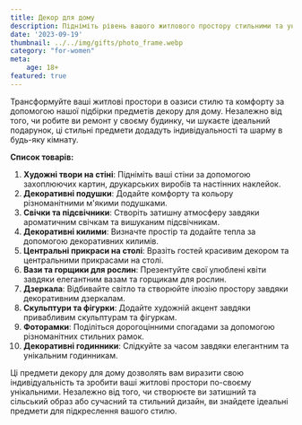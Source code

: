 ```yaml
---
title: Декор для дому
description: Підніміть рівень вашого житлового простору стильними та унікальними предметами декору.
date: '2023-09-19'
thumbnail: ../../img/gifts/photo_frame.webp
category: "for-women"
meta:
    age: 18+
featured: true
---
```


Трансформуйте ваші житлові простори в оазиси стилю та комфорту за допомогою нашої підбірки предметів декору для дому. Незалежно від того, чи робите ви ремонт у своєму будинку, чи шукаєте ідеальний подарунок, ці стильні предмети додадуть індивідуальності та шарму в будь-яку кімнату.

**Список товарів:**
1. **Художні твори на стіні**: Підніміть ваші стіни за допомогою захоплюючих картин, друкарських виробів та настінних наклейок.
2. **Декоративні подушки**: Додайте комфорту та кольору різноманітними м'якими подушками.
3. **Свічки та підсвічники**: Створіть затишну атмосферу завдяки ароматичним свічкам та вишуканим підсвічникам.
4. **Декоративні килими**: Визначте простір та додайте тепла за допомогою декоративних килимів.
5. **Центральні прикраси на столі**: Вразіть гостей красивим декором та центральними прикрасами на столі.
6. **Вази та горщики для рослин**: Презентуйте свої улюблені квіти завдяки елегантним вазам та горщикам для рослин.
7. **Дзеркала**: Відбивайте світло та створюйте ілюзію простору завдяки декоративним дзеркалам.
8. **Скульптури та фігурки**: Додайте художній акцент завдяки привабливим скульптурам та фігуркам.
9. **Фоторамки**: Поділіться дорогоцінними спогадами за допомогою різноманітних стильних рамок.
10. **Декоративні годинники**: Слідкуйте за часом завдяки елегантним та унікальним годинникам.

Ці предмети декору для дому дозволять вам виразити свою індивідуальність та зробити ваші житлові простори по-своєму унікальними. Незалежно від того, чи створюєте ви затишний та сільський образ або сучасний та стильний дизайн, ви знайдете ідеальні предмети для підкреслення вашого стилю.
